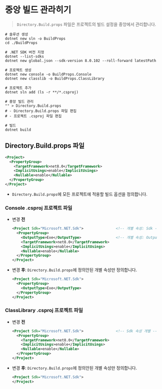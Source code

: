 # 중앙 빌드 관라히기
> `Directory.Build.props` 파일은 프로젝트의 빌드 설정을 중앙에서 관리합니다.

```shell
# 솔루션 생성
dotnet new sln -o BuildProps
cd ./BuildProps

# .NET SDK 버전 지정
dotnet --list-sdks
dotnet new global.json --sdk-version 8.0.102 --roll-forward latestPath

# 프로젝트 생성
dotnet new console -o BuildProps.Console
dotnet new classlib -o BuildProps.ClassLibrary

# 프로젝트 추가
dotnet sln add (ls -r **/*.csproj)

# 중앙 빌드 관리
"" > Directory.Build.props
# - Directory.Build.props 파일 편집
# - 프로젝트 .csproj 파일 편집

# 빌드
dotnet build
```

## Directory.Build.props 파일
```xml
<Project>
  <PropertyGroup>
    <TargetFramework>net8.0</TargetFramework>
    <ImplicitUsings>enable</ImplicitUsings>
    <Nullable>enable</Nullable>
  </PropertyGroup>
</Project>
```
- `Directory.Build.props`에 모든 프로젝트에 적용할 빌드 옵션을 정의합니다.

### Console .csproj 프로젝트 파일
- 변경 **전**
  ```xml
  <Project Sdk="Microsoft.NET.Sdk">               <!-- 개별 속성: Sdk -->
    <PropertyGroup>
      <OutputType>Exe</OutputType>                <!-- 개별 속성: OutputType -->
      <TargetFramework>net8.0</TargetFramework>
      <ImplicitUsings>enable</ImplicitUsings>
      <Nullable>enable</Nullable>
    </PropertyGroup>
  </Project>
  ```
- 변경 **후**: `Directory.Build.props`에 정의안된 개별 속성만 정의합니다.
  ```xml
  <Project Sdk="Microsoft.NET.Sdk">
    <PropertyGroup>
      <OutputType>Exe</OutputType>
    </PropertyGroup>
  </Project>
  ```

### ClassLibrary .csproj 프로젝트 파일
- 변경 **전**
  ```xml
  <Project Sdk="Microsoft.NET.Sdk">               <!-- Sdk 속성 개별 -->
    <PropertyGroup>
      <TargetFramework>net8.0</TargetFramework>
      <ImplicitUsings>enable</ImplicitUsings>
      <Nullable>enable</Nullable>
    </PropertyGroup>
  </Project>
  ```
- 변경 **후**: `Directory.Build.props`에 정의안된 개별 속성만 정의합니다.
  ```xml
  <Project Sdk="Microsoft.NET.Sdk">
  </Project>
  ```